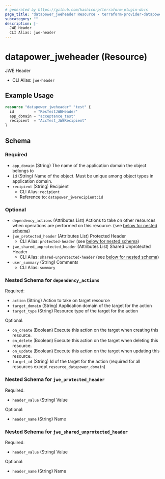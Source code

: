 ```yaml
---
# generated by https://github.com/hashicorp/terraform-plugin-docs
page_title: "datapower_jweheader Resource - terraform-provider-datapower"
subcategory: ""
description: |-
  JWE Header
  CLI Alias: jwe-header
---
```


# datapower_jweheader (Resource)

JWE Header
  - CLI Alias: `jwe-header`

## Example Usage

```terraform
resource "datapower_jweheader" "test" {
  id         = "ResTestJWEHeader"
  app_domain = "acceptance_test"
  recipient  = "AccTest_JWERecipient"
}
```

<!-- schema generated by tfplugindocs -->
## Schema

### Required

- `app_domain` (String) The name of the application domain the object belongs to
- `id` (String) Name of the object. Must be unique among object types in application domain.
- `recipient` (String) Recipient
  - CLI Alias: `recipient`
  - Reference to: `datapower_jwerecipient:id`

### Optional

- `dependency_actions` (Attributes List) Actions to take on other resources when operations are performed on this resource. (see [below for nested schema](#nestedatt--dependency_actions))
- `jwe_protected_header` (Attributes List) Protected Header
  - CLI Alias: `protected-header` (see [below for nested schema](#nestedatt--jwe_protected_header))
- `jwe_shared_unprotected_header` (Attributes List) Shared Unprotected Header
  - CLI Alias: `shared-unprotected-header` (see [below for nested schema](#nestedatt--jwe_shared_unprotected_header))
- `user_summary` (String) Comments
  - CLI Alias: `summary`

<a id="nestedatt--dependency_actions"></a>
### Nested Schema for `dependency_actions`

Required:

- `action` (String) Action to take on target resource
- `target_domain` (String) Application domain of the target for the action
- `target_type` (String) Resource type of the target for the action

Optional:

- `on_create` (Boolean) Execute this action on the target when creating this resource.
- `on_delete` (Boolean) Execute this action on the target when deleting this resource.
- `on_update` (Boolean) Execute this action on the target when updating this resource.
- `target_id` (String) Id of the target for the action (required for all resources except `resource_datapower_domain`)


<a id="nestedatt--jwe_protected_header"></a>
### Nested Schema for `jwe_protected_header`

Required:

- `header_value` (String) Value

Optional:

- `header_name` (String) Name


<a id="nestedatt--jwe_shared_unprotected_header"></a>
### Nested Schema for `jwe_shared_unprotected_header`

Required:

- `header_value` (String) Value

Optional:

- `header_name` (String) Name
